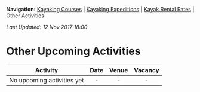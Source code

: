 **Navigation:** [Kayaking Courses](index) &#124; [Kayaking Expeditions](expedition) &#124; [Kayak Rental Rates](rental) &#124; Other Activities

_Last Updated: 12 Nov 2017 18:00_
# Other Upcoming Activities

Activity | Date | Venue | Vacancy
:---:|:---:|:---:|:---:
No upcoming activities yet|-|-|- 

